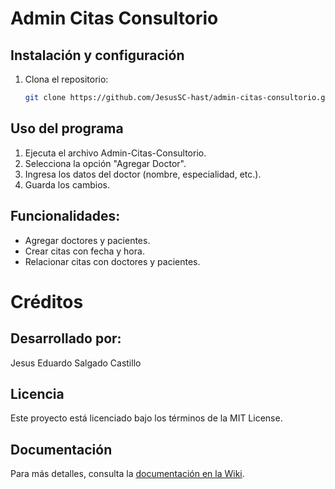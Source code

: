 # Admin Citas Consultorio

## Instalación y configuración
1. Clona el repositorio:
    ```sh
    git clone https://github.com/JesusSC-hast/admin-citas-consultorio.git
    ```

## Uso del programa
1. Ejecuta el archivo Admin-Citas-Consultorio.
2. Selecciona la opción "Agregar Doctor".
3. Ingresa los datos del doctor (nombre, especialidad, etc.).
4. Guarda los cambios.

## Funcionalidades:
- Agregar doctores y pacientes.
- Crear citas con fecha y hora.
- Relacionar citas con doctores y pacientes.

# Créditos
## Desarrollado por:
Jesus Eduardo Salgado Castillo

## Licencia
Este proyecto está licenciado bajo los términos de la MIT License.

## Documentación
Para más detalles, consulta la [documentación en la Wiki](https://github.com/JesusSC-hast/admin-citas-consultorio.wiki.git).